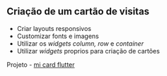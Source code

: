 ## Criação de um cartão de visitas

* Criar layouts responsivos
* Customizar fonts e imagens
* Utilizar os _widgets column, row_ e _container_
* Utilizar _widgets_ proprios para criação de cartões

Projeto - [mi card flutter](../mi_card_flutter/)